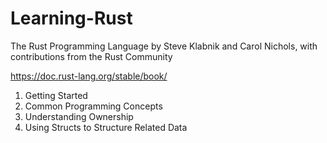 # Learning-Rust

The Rust Programming Language
by Steve Klabnik and Carol Nichols, with contributions from the Rust Community

https://doc.rust-lang.org/stable/book/

1. Getting Started
2. Common Programming Concepts
3. Understanding Ownership
4. Using Structs to Structure Related Data
